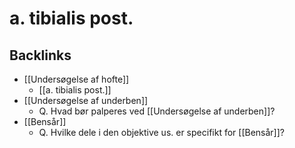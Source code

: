 # a. tibialis post.

## Backlinks
* [[Undersøgelse af hofte]]
	* [[a. tibialis post.]]
* [[Undersøgelse af underben]]
	* Q. Hvad bør palperes ved [[Undersøgelse af underben]]?
* [[Bensår]]
	* Q. Hvilke dele i den objektive us. er specifikt for [[Bensår]]?

<!-- {BearID:64EE9A6F-68AB-4A0F-85FD-9F99C420A62F-21842-00003C2FEC205E75} -->
